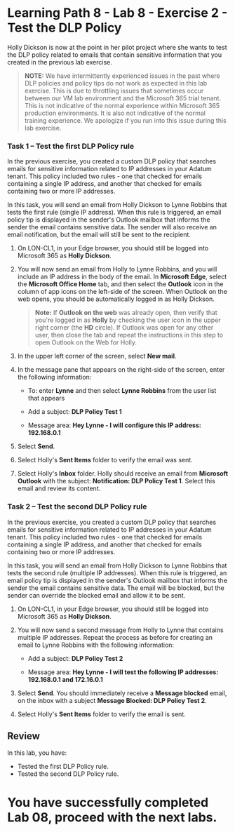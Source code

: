 # Learning Path 8 - Lab 8 - Exercise 2 - Test the DLP Policy

Holly Dickson is now at the point in her pilot project where she wants to test the DLP policy related to emails that contain sensitive information that you created in the previous lab exercise. 

>**NOTE:** We have intermittently experienced issues in the past where DLP policies and policy tips do not work as expected in this lab exercise. This is due to throttling issues that sometimes occur between our VM lab environment and the Microsoft 365 trial tenant. This is not indicative of the normal experience within Microsoft 365 production environments. It is also not indicative of the normal training experience. We apologize if you run into this issue during this lab exercise.

### Task 1 – Test the first DLP Policy rule

In the previous exercise, you created a custom DLP policy that searches emails for sensitive information related to IP addresses in your Adatum tenant. This policy included two rules - one that checked for emails containing a single IP address, and another that checked for emails containing two or more IP addresses. 

In this task, you will send an email from Holly Dickson to Lynne Robbins that tests the first rule (single IP address). When this rule is triggered, an email policy tip is displayed in the sender's Outlook mailbox that informs the sender the email contains sensitive data. The sender will also receive an email notification, but the email will still be sent to the recipient.

1. On LON-CL1, in your Edge browser, you should still be logged into Microsoft 365 as **Holly Dickson**. 

2. You will now send an email from Holly to Lynne Robbins, and you will include an IP address in the body of the email. In **Microsoft Edge**, select the **Microsoft Office Home** tab, and then select the **Outlook** icon in the column of app icons on the left-side of the screen. When Outlook on the web opens, you should be automatically logged in as Holly Dickson.  

	>**Note:** If **Outlook on the web** was already open, then verify that you're logged in as **Holly** by checking the user icon in the upper right corner (the **HD** circle). If Outlook was open for any other user, then close the tab and repeat the instructions in this step to open Outlook on the Web for Holly.

3. In the upper left corner of the screen, select **New mail**. 

4. In the message pane that appears on the right-side of the screen, enter the following information:

	- To: enter **Lynne** and then select **Lynne Robbins** from the user list that appears

	- Add a subject: **DLP Policy Test 1**

	- Message area: **Hey Lynne - I will configure this IP address: 192.168.0.1**

5. Select **Send**.

6. Select Holly's **Sent Items** folder to verify the email was sent.

7. Select Holly's **Inbox** folder. Holly should receive an email from **Microsoft Outlook** with the subject: **Notification: DLP Policy Test 1**. Select this email and review its content. 

<!-- 8. Switch to **LON-CL2**. 

9. If you need to sign into the VM, the local **administrator** account should appear by default, so enter **Pa55w.rd** in the **Password** field to log in. 

10. On the taskbar, select the icon for the **Edge** browser.

11. In the Edge browser, enter the following URL: **https://outlook.office365.com**

12. In the **Pick an account** window, select Lynne Robbins' account, enter the password and then select **Sign in**. On the **Stay signed in** window, select the **Don't show this again** check box and select **Yes**.

13. In Lynne's Inbox, verify that she received the email from Holly Dickson that has the subject line: **DLP Policy Test 1**. Select the message to verify the content containing the IP address was not removed. 

	>**Note:** if you haven't recieved the email on Lynne's account, you have wait atleast 

14. Leave the Outlook tab open in the Edge browser for the next task. -->

<!-- 15. Switch back to **LON-CL1**. -->

	
### Task 2 – Test the second DLP Policy rule

In the previous exercise, you created a custom DLP policy that searches emails for sensitive information related to IP addresses in your Adatum tenant. This policy included two rules - one that checked for emails containing a single IP address, and another that checked for emails containing two or more IP addresses. 
	
In this task, you will send an email from Holly Dickson to Lynne Robbins that tests the second rule (multiple IP addresses). When this rule is triggered, an email policy tip is displayed in the sender's Outlook mailbox that informs the sender the email contains sensitive data. The email will be blocked, but the sender can override the blocked email and allow it to be sent.  

1. On LON-CL1, in your Edge browser, you should still be logged into Microsoft 365 as **Holly Dickson**. 
	
2. You will now send a second message from Holly to Lynne that contains multiple IP addresses. Repeat the process as before for creating an email to Lynne Robbins with the following information: 

	- Add a subject: **DLP Policy Test 2**

	- Message area: **Hey Lynne - I will test the following IP addresses: 192.168.0.1 and 172.16.0.1**

3. Select **Send**. You should immediately receive a **Message blocked** email, on the inbox with a subject **Message Blocked: DLP Policy Test 2**. 

4. Select Holly's **Sent Items** folder to verify the email is sent.

<!-- 6. To send this email, you must override the block BEFORE you select the **Send** button. To override the block, in the policy tip that appears at the top of the message, select **Show details**.

7. In the detail message that appears in the policy tip, select **Override**.

8. In the dialog box that appears, the **I have a business justification** option is selected by default. Leave this option selected and enter **Lynne must be informed of the IP addresses I'm testing** in the **Enter explanation here** field. Select **Override**.	

	>**Note:** how the policy tip message has changed to indicate you have chosen to send the message even though it appears to contain sensitive information.

9. Select Holly's **Sent Items** folder to verify the email was sent.

10. Select Holly's **Inbox** folder. Holly should receive an email from **Microsoft Outlook** with the subject: **Notification: DLP Policy Test 2**. Select this email and review its content.
	
11. Switch to **LON-CL2**. 

12. You should still be logged into **Outlook on the Web** in the LON-CL2 VM as **Lynne Robbins**. In your **Edge** browser, Lynne’s mailbox should still be open in **Outlook on the web** from when you last used it in the previous task.

13. In Lynne's Inbox, verify that she received the email from Holly Dickson that has the subject line: **DLP Policy Test 2**. Select the message to verify the content containing the IP addresses was not removed. 

14. Leave the Outlook tab open in the Edge browser for the next task.

15. Switch back to **LON-CL1**. -->

## Review

In this lab, you have:

- Tested the first DLP Policy rule.
- Tested the second DLP Policy rule.

# You have successfully completed Lab 08, proceed with the next labs.
